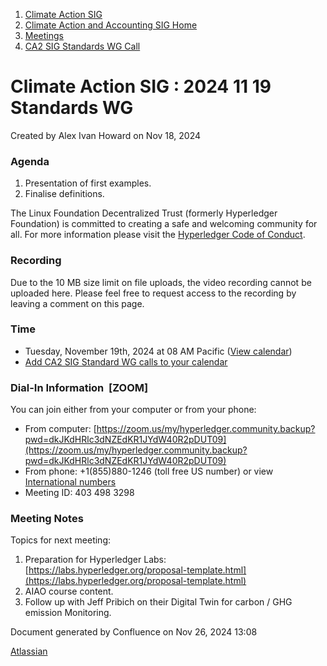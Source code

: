 1. [Climate Action SIG](index.html)
2. [Climate Action and Accounting SIG Home](Climate-Action-and-Accounting-SIG-Home_19005445.html)
3. [Meetings](Meetings_19005583.html)
4. [CA2 SIG Standards WG Call](CA2-SIG-Standards-WG-Call_19007176.html)

# Climate Action SIG : 2024 11 19 Standards WG

Created by Alex Ivan Howard on Nov 18, 2024

### Agenda

1. Presentation of first examples.
2. Finalise definitions.

The Linux Foundation Decentralized Trust (formerly Hyperledger Foundation) is committed to creating a safe and welcoming community for all. For more information please visit the [Hyperledger Code of Conduct](https://lf-hyperledger.atlassian.net/wiki/x/EQArAQ).

### Recording

Due to the 10 MB size limit on file uploads, the video recording cannot be uploaded here. Please feel free to request access to the recording by leaving a comment on this page.

### Time

- Tuesday, November 19th, 2024 at 08 AM Pacific ([View calendar](https://lists.hyperledger.org/g/climate-sig/calendar))
- [Add CA2 SIG Standard WG calls to your calendar](https://lf-hyperledger.atlassian.net/wiki/download/attachments/19009983/invite.ics?version=1&modificationDate=1673879601000&api=v2)

### Dial-In Information  \[ZOOM]

You can join either from your computer or from your phone:

- From computer: [https://zoom.us/my/hyperledger.community.backup?pwd=dkJKdHRlc3dNZEdKR1JYdW40R2pDUT09](https://zoom.us/my/hyperledger.community.backup?pwd=dkJKdHRlc3dNZEdKR1JYdW40R2pDUT09)
- From phone: +1(855)880-1246 (toll free US number) or view [International numbers](https://zoom.us/u/bAaJoyznp)
- Meeting ID: 403 498 3298

### Meeting Notes

Topics for next meeting:

1. Preparation for Hyperledger Labs: [https://labs.hyperledger.org/proposal-template.html](https://labs.hyperledger.org/proposal-template.html)
2. AIAO course content.
3. Follow up with Jeff Pribich on their Digital Twin for carbon / GHG emission Monitoring.

Document generated by Confluence on Nov 26, 2024 13:08

[Atlassian](http://www.atlassian.com/)
